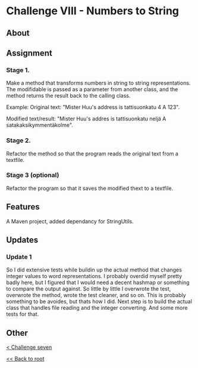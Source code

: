 # Challenge VIII - Numbers to String
## About
## Assignment
### Stage 1.
Make a method that transforms numbers in string to string representations. The modifidable is passed as a parameter from another class, and the method returns the result back to the calling class.

Example:
Original text: "Mister Huu's address is tattisuonkatu 4 A 123".

Modified text/result: "Mister Huu's addres is tattisuonkatu neljä A satakaksikymmentäkolme".

### Stage 2.
Refactor the method so that the program reads the original text from a textfile.
### Stage 3 (optional)
Refactor the program so that it saves the modified thext to a textfile.
## Features
A Maven project, added dependancy for StringUtils.
## Updates
### Update 1
So I did extensive tests while buildin up the actual method that changes integer values to word representations. I probably overdid myself pretty badly here, but I figured that I would need a decent hashmap or something to compare the output against. So little by little I overwrote the test, overwrote the method, wrote the test cleaner, and so on.
This is probably something to be avoides, but thats how I did. 
Next step is to build the actual class that handles file reading and the integer converting. And some more tests for that.
## Other
[< Challenge seven](../../Haaste7/challengeseven)

[<< Back to root](https://github.com/SJarno/Schoolproject-Java-Challenges)
